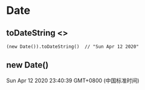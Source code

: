 # Date

## toDateString  <>
```
(new Date()).toDateString()  // "Sun Apr 12 2020"
```

## new Date()
Sun Apr 12 2020 23:40:39 GMT+0800 (中国标准时间)